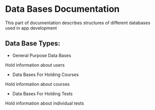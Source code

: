 # Data Bases Documentation

This part of documentation describes structures of different databases used in app development

## Data Base Types:

- General Purpose Data Bases

Hold information about users

- Data Bases For Holding Courses

Hold information about courses

- Data Bases For Holding Tests

Hold information about individual tests